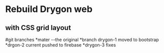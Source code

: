 # Rebuild Drygon web
## with CSS grid layout

#git branches
*mater --the original
*branch drygon-1 moved to bootstrap 
*drgon-2 current pushed to firebase
*drygon-3 fixes

